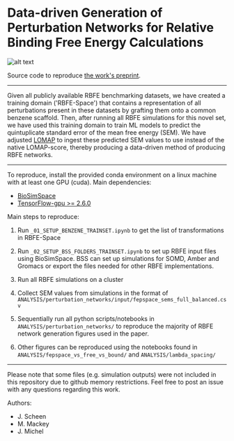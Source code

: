 # Data-driven Generation of Perturbation Networks for Relative Binding Free Energy Calculations 

![alt text](https://github.com/michellab/data_driven_fep_reliabilities/blob/master/toc_figure.png)

Source code to reproduce [the work's preprint](https://chemrxiv.org/engage/chemrxiv/article-details/62c5d5d93be5f1094d0eba6a). 

----------------------------------------------------------------

Given all publicly available RBFE benchmarking datasets, we have created a training domain ('RBFE-Space') that contains a representation of all perturbations present in these datasets by grafting them onto a common benzene scaffold. Then, after running all RBFE simulations for this novel set, we have used this training domain to train ML models to predict the quintuplicate standard error of the mean free energy (SEM). We have adjusted [LOMAP](https://github.com/MobleyLab/Lomap) to ingest these predicted SEM values to use instead of the native LOMAP-score, thereby producing a data-driven method of producing RBFE networks.

----------------------------------------------------------------

To reproduce, install the provided conda environment on a linux machine with at least one GPU (cuda). Main dependencies:
- [BioSimSpace](https://github.com/michellab/BioSimSpace)
- [TensorFlow-gpu >= 2.6.0](https://pypi.org/project/tensorflow-gpu/)

Main steps to reproduce:
1) Run `_01_SETUP_BENZENE_TRAINSET.ipynb` to get the list of transformations in RBFE-Space

2) Run `_02_SETUP_BSS_FOLDERS_TRAINSET.ipynb` to set up RBFE input files using BioSimSpace. BSS can set up simulations for SOMD, Amber and Gromacs or export the files needed for other RBFE implementations.

3) Run all RBFE simulations on a cluster

4) Collect SEM values from simulations in the format of `ANALYSIS/perturbation_networks/input/fepspace_sems_full_balanced.csv`

5) Sequentially run all python scripts/notebooks in `ANALYSIS/perturbation_networks/` to reproduce the majority of RBFE network generation figures used in the paper.

6) Other figures can be reproduced using the notebooks found in `ANALYSIS/fepspace_vs_free_vs_bound/` and `ANALYSIS/lambda_spacing/`

----------------------------------------------------------------

Please note that some files (e.g. simulation outputs) were not included in this repository due to github memory restrictions. Feel free to post an issue with any questions regarding this work.

Authors:

- J. Scheen
- M. Mackey
- J. Michel
